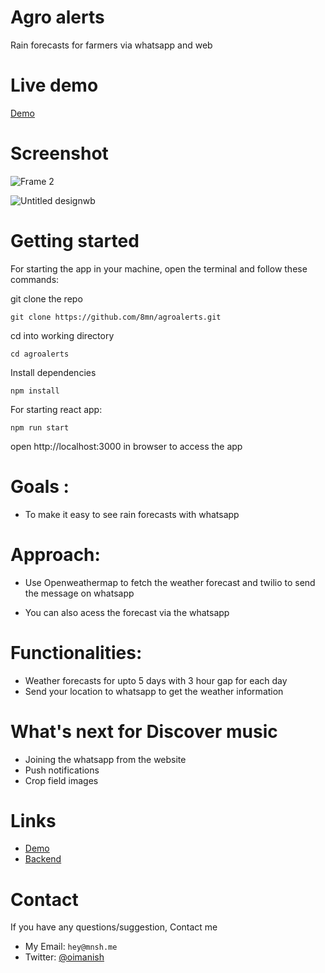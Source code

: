 
# Agro alerts
Rain forecasts for farmers via whatsapp and web

# Live demo
[Demo](https://agroalerts.vercel.app/)

# Screenshot
![Frame 2](https://user-images.githubusercontent.com/64839201/180635917-57cafef4-4d15-489a-aff7-4054cde48631.jpg)



![Untitled designwb](https://user-images.githubusercontent.com/64839201/180636033-d52d8d21-3775-4b7d-916b-3ebafc57923b.gif)




# Getting started
For starting the app in your machine, open the terminal and follow these commands:

git clone the repo
```
git clone https://github.com/8mn/agroalerts.git
```

cd into working directory
```
cd agroalerts
```

Install dependencies
```
npm install
```

For starting react app:
```
npm run start
```
open http://localhost:3000 in browser to access the app


# Goals :

- To make it easy to see rain forecasts with whatsapp

# Approach:

- Use Openweathermap to fetch the weather forecast and twilio to send the message on whatsapp

- You can also acess the forecast via the whatsapp


# Functionalities:
- Weather forecasts for upto 5 days with 3 hour gap for each day
- Send your location to whatsapp to get the weather information


# What's next for Discover music
- Joining the whatsapp from the website
- Push notifications
- Crop field images

# Links

- [Demo](https://agroalerts.vercel.app/)
- [Backend](https://github.com/8mn/agro-alerts-server)


# Contact

If you have any questions/suggestion, Contact me 
- My Email: `hey@mnsh.me`
- Twitter: [@oimanish](https://twitter.com/oimanish)
